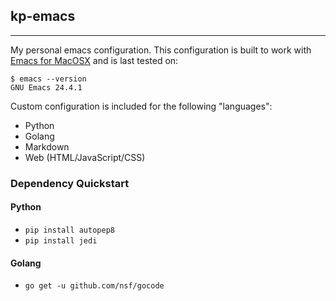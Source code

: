 ## kp-emacs
---

My personal emacs configuration. This configuration is built to work with [Emacs for MacOSX](http://emacsformacosx.com/) and is last tested on:

```
$ emacs --version
GNU Emacs 24.4.1
```

Custom configuration is included for the following "languages":

* Python
* Golang
* Markdown
* Web (HTML/JavaScript/CSS)

### Dependency Quickstart

#### Python

* `pip install autopep8`
* `pip install jedi`

#### Golang

* `go get -u github.com/nsf/gocode`
